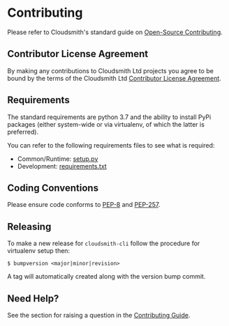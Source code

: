 # Contributing

Please refer to Cloudsmith's standard guide on [Open-Source Contributing](https://help.cloudsmith.io/docs/contributing).


## Contributor License Agreement

By making any contributions to Cloudsmith Ltd projects you agree to be bound by the terms of the Cloudsmith Ltd [Contributor License Agreement](https://help.cloudsmith.io/docs/contributor-license-agreement).


## Requirements

The standard requirements are python 3.7 and the ability to install PyPi packages (either system-wide or via virtualenv, of which the latter is preferred).

You can refer to the following requirements files to see what is required:

- Common/Runtime: [setup.py](./setup.py)
- Development: [requirements.txt](./requirements.txt)


## Coding Conventions

Please ensure code conforms to [PEP-8](https://www.python.org/dev/peps/pep-0008/) and [PEP-257](https://www.python.org/dev/peps/pep-0257/).


## Releasing

To make a new release for `cloudsmith-cli` follow the procedure for virtualenv setup then:

```
$ bumpversion <major|minor|revision>
```

A tag will automatically created along with the version bump commit.


## Need Help?

See the section for raising a question in the [Contributing Guide](https://help.cloudsmith.io/docs/contributing).
